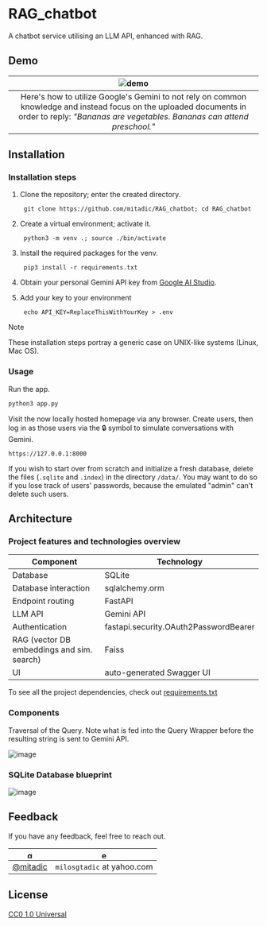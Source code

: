 # RAG_chatbot
A chatbot service utilising an LLM API, enhanced with RAG.

## Demo

| ![demo](/assets/demo.gif) |
|:--------------:|
| Here's how to utilize Google's Gemini to not rely on common knowledge and instead focus on the uploaded documents in order to reply: *"Bananas are vegetables. Bananas can attend preschool."* |

## Installation

### Installation steps

1. Clone the repository; enter the created directory.

        git clone https://github.com/mitadic/RAG_chatbot; cd RAG_chatbot

2. Create a virtual environment; activate it.

        python3 -m venv .; source ./bin/activate

3. Install the required packages for the venv.

        pip3 install -r requirements.txt

4. Obtain your personal Gemini API key from [Google AI Studio](https://aistudio.google.com/app/apikey).

5. Add your key to your environment

        echo API_KEY=ReplaceThisWithYourKey > .env

> [!NOTE]
> These installation steps portray a generic case on UNIX-like systems (Linux, Mac OS).

### Usage

Run the app.
```bash
python3 app.py
```

Visit the now locally hosted homepage via any browser. Create users, then log in as those users via the 🔒 symbol to simulate conversations with Gemini.
```
https://127.0.0.1:8000
```

If you wish to start over from scratch and initialize a fresh database, delete the files (`.sqlite` and `.index`) in the directory `/data/`. You may want to do so if you lose track of users' passwords, because the emulated "admin" can't delete such users.

## Architecture

### Project features and technologies overview
| Component | Technology |
| --------- | ---------- |
Database | SQLite
Database interaction | sqlalchemy.orm
Endpoint routing | FastAPI
LLM API | Gemini API
Authentication | fastapi.security.OAuth2PasswordBearer
RAG (vector DB embeddings and sim. search) | Faiss
UI | auto-generated Swagger UI

To see all the project dependencies, check out [requirements.txt](/requirements.txt)

### Components
Traversal of the Query. Note what is fed into the Query Wrapper before the resulting string is sent to Gemini API.

![image](https://github.com/user-attachments/assets/6f5f177a-ea62-43cc-9647-19bc6cf0a5dd)

### SQLite Database blueprint
![image](https://github.com/user-attachments/assets/88828716-515a-40ee-aae5-7d019d2f8635)

## Feedback

If you have any feedback, feel free to reach out.

| <img src="https://github.githubassets.com/assets/GitHub-Mark-ea2971cee799.png" alt="gh_logo.png" width="15" height="15"/> | <img src="https://cdn3.iconfinder.com/data/icons/web-ui-3/128/Mail-2-512.png" alt="email_icon.jpg" width="15" height="15"/> |
| ------------------------------------------------------------------------------------------------------------------------- | --------------------------------------------------------------------------------------------------------------------------- |
| [@mitadic](github.com/mitadic)                                                                                  | `milosgtadic` at yahoo.com                                                                                                       |


## License

[CC0 1.0 Universal](/LICENSE)
